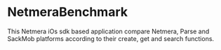 NetmeraBenchmark
============

This Netmera iOs sdk based application compare Netmera, Parse and SackMob platforms according to their create, get and search functions.


